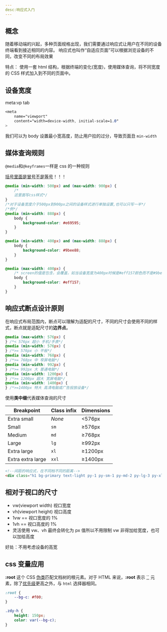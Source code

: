 ```yaml
---
desc:响应式入门
---
```


## 概念

​ 随着移动端的兴起，多种页面规格出现，我们需要通过响应式让用户在不同的设备终端看到接近相同的内容。 响应式也叫作“自适应页面”可以根据浏览设备的不同，改变不同的布局效果

特点： 使用一套 html 结构，根据终端的变化(宽度)，使用媒体查询，将不同宽度的 CSS 样式加入到不同的页面中。

## 设备宽度

meta:vp tab

```css
<meta
    name="viewport"
    content="width=device-width, initial-scale=1.0"
>
```

我们可以为 body 设置最小宽高度，防止用户拉的过分，导致页面丑 `min-width`

## 媒体查询规则

`@media`和`@keyframes`一样是 css 的一种规则

<u>括号里面是冒号不是等号</u>！！！

```css
@media (min-width: 500px) and (max-width: 900px) {
	/*
    这里面写css样式*/
}
/*对于设备宽度介于500px到900px之间的设备样式进行单独设置,也可以只写一半*/
/*例*/
@media (min-width: 888px) {
	body {
		background-color: #e69595;
	}
}

@media (min-width: 400px) and (max-width: 888px) {
	body {
		background-color: #9bee88;
	}
}

@media (max-width: 400px) {
	/* screen的值是包含，会覆盖，如当设备宽度为400px时候是#eff157颜色而不是#9bee88*/
	body {
		background-color: #eff157;
	}
}
```

## 响应式断点设计原则

在响应式布局范围内，断点可以理解为适配的尺寸，不同的尺寸会使用不同的样式，断点就是适配尺寸的**边界点**。

```css
@media (max-width: 576px) {
} /*< 576px 超小 手机/手表*/
@media (min-width: 576px) {
} /*>= 576px 小 平板*/
@media (min-width: 768px) {
} /*>= 768px 中 窄屏电脑*/
@media (min-width: 992px) {
} /*>= 992px 大 普通电脑*/
@media (min-width: 1200px) {
} /*>= 1200px 超大 宽屏电脑*/
@media (min-width: 1400px) {
} /*>=1400px 特大 高清电脑或广告投放设备*/
```

使用**类中缀**代表媒体查询的尺寸

| Breakpoint        | Class infix | Dimensions |
| ----------------- | ----------- | ---------- |
| Extra small       | _None_      | <576px     |
| Small             | `sm`        | ≥576px     |
| Medium            | `md`        | ≥768px     |
| Large             | `lg`        | ≥992px     |
| Extra large       | `xl`        | ≥1200px    |
| Extra extra large | `xxl`       | ≥1400px    |

```html
<!--间距的响应式，在不同档不同的距离-->
<div class="h1 bg-primary text-light py-1 py-sm-1 py-md-2 py-lg-3 py-xl-4 py-xxl-5">内容</div>
```

## 相对于视口的尺寸

- vw(viewport width) 视口宽度
- vh(viewport height) 视口高度
- 1vw == 视口宽度的 1%
- 1vh == 视口高度的 1%
- 灵活使用 vw、vh 最终会转化为 px 值所以不用限制 vw 非得加给宽度，也可以加给高度

好处：不用考虑设备的高宽

## css 变量应用

**:root** 这个 CSS [伪类](https://developer.mozilla.org/zh-CN/docs/Web/CSS/Pseudo-classes)匹配文档树的根元素。对于 HTML 来说，**:root** 表示 [``](https://developer.mozilla.org/zh-CN/docs/Web/HTML/Element/html) 元素，除了[优先级](https://developer.mozilla.org/zh-CN/docs/Web/CSS/Specificity)更高之外，与 `html` 选择器相同。

```css
:root {
	--bg-c: #f00;
}

.zdy-h {
	height: 150px;
	color: var(--bg-c);
}
```
